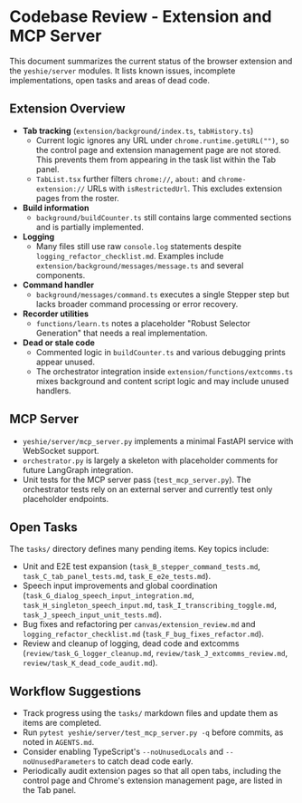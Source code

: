 # Codebase Review - Extension and MCP Server

This document summarizes the current status of the browser extension and the `yeshie/server` modules. It lists known issues, incomplete implementations, open tasks and areas of dead code.

## Extension Overview

- **Tab tracking** (`extension/background/index.ts`, `tabHistory.ts`)
  - Current logic ignores any URL under `chrome.runtime.getURL("")`, so the control page and extension management page are not stored. This prevents them from appearing in the task list within the Tab panel.
  - `TabList.tsx` further filters `chrome://`, `about:` and `chrome-extension://` URLs with `isRestrictedUrl`. This excludes extension pages from the roster.
- **Build information**
  - `background/buildCounter.ts` still contains large commented sections and is partially implemented.
- **Logging**
  - Many files still use raw `console.log` statements despite `logging_refactor_checklist.md`. Examples include `extension/background/messages/message.ts` and several components.
- **Command handler**
  - `background/messages/command.ts` executes a single Stepper step but lacks broader command processing or error recovery.
- **Recorder utilities**
  - `functions/learn.ts` notes a placeholder "Robust Selector Generation" that needs a real implementation.
- **Dead or stale code**
  - Commented logic in `buildCounter.ts` and various debugging prints appear unused.
  - The orchestrator integration inside `extension/functions/extcomms.ts` mixes background and content script logic and may include unused handlers.

## MCP Server

- `yeshie/server/mcp_server.py` implements a minimal FastAPI service with WebSocket support.
- `orchestrator.py` is largely a skeleton with placeholder comments for future LangGraph integration.
- Unit tests for the MCP server pass (`test_mcp_server.py`). The orchestrator tests rely on an external server and currently test only placeholder endpoints.

## Open Tasks

The `tasks/` directory defines many pending items. Key topics include:

- Unit and E2E test expansion (`task_B_stepper_command_tests.md`, `task_C_tab_panel_tests.md`, `task_E_e2e_tests.md`).
- Speech input improvements and global coordination (`task_G_dialog_speech_input_integration.md`, `task_H_singleton_speech_input.md`, `task_I_transcribing_toggle.md`, `task_J_speech_input_unit_tests.md`).
- Bug fixes and refactoring per `canvas/extension_review.md` and `logging_refactor_checklist.md` (`task_F_bug_fixes_refactor.md`).
- Review and cleanup of logging, dead code and extcomms (`review/task_G_logger_cleanup.md`, `review/task_J_extcomms_review.md`, `review/task_K_dead_code_audit.md`).

## Workflow Suggestions

- Track progress using the `tasks/` markdown files and update them as items are completed.
- Run `pytest yeshie/server/test_mcp_server.py -q` before commits, as noted in `AGENTS.md`.
- Consider enabling TypeScript's `--noUnusedLocals` and `--noUnusedParameters` to catch dead code early.
- Periodically audit extension pages so that all open tabs, including the control page and Chrome's extension management page, are listed in the Tab panel.

